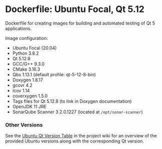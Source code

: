 # Dockerfile: Ubuntu Focal, Qt 5.12

Dockerfile for creating images for building and automated testing of Qt 5 applications.

Image configuration:
- Ubuntu Focal (20.04)
- Python 3.8.2
- Qt 5.12.8
- GCC/G++ 9.3.0
- CMake 3.16.3
- Qbs 1.13.1 (default profile: qt-5-12-8-bin)
- Doxygen 1.8.17
- gcovr 4.2
- lcov 1.14
- coverxygen 1.5.0
- Tags files for Qt 5.12.8 (to link in Doxygen documentation)
- OpenJDK 11 JRE
- SonarQube Scanner 3.2.0.1227 (located at `/opt/sonar-scanner`)


### Other Versions ###
See the [Ubuntu Qt Version Table](https://github.com/j-ulrich/docker_qt/wiki/Ubuntu-Qt-Version-Table) in the project
wiki for an overview of the provided Ubuntu versions along with the corresponding Qt version.